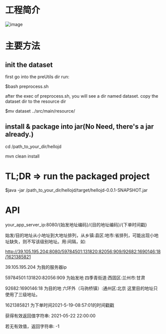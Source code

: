 # 工程简介
![image](https://img30.360buyimg.com/img/jfs/t1/190494/25/7165/857441/60bf4124E2795b317/7eaeebfc57b53e77.jpg)

# 主要方法

## init the dataset

first go into the preUtils dir run:

$bash preprocess.sh

after the exec of preprocess.sh, you will see a dir named dataset. copy the dataset dir to the resource dir

$mv dataset ../src/main/resource/

## install & package into jar(No Need, there's a jar already.)

cd /path_to_your_dir/hellojd

mvn clean install

# TL;DR  =>  run the packaged project

$java -jar  /path_to_your_dir/hellojd/target/hellojd-0.0.1-SNAPSHOT.jar

# API
your_app_server_ip:8080/{始发地址编码}/{目的地址编码}/{下单时间戳}

始发/目的地址从小地址到大地址排列，从乡镇:县区:地市:省排列，可能出现小地址缺失，则不写该级别地址。用:间隔，如:

http://39.105.195.204:8080/59784501:131820:82056:909/92682:1690146:18/1621385821   

39.105.195.204 为我的服务器ip

59784501:131820:82056:909  为始发地  四季青街道:西固区:兰州市:甘肃

92682:1690146:18 为目的地   六环外（马驹桥镇）:通州区:北京   这里目的地址只使用了三级地址。

1621385821 为下单时间2021-5-19-08:57:01的时间戳戳

获得有效返回值字符串: 2021-05-22 22:00:00

若无有效值，返回字符串: -1

